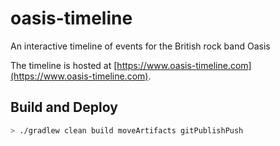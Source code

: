 # oasis-timeline
An interactive timeline of events for the British rock band Oasis

The timeline is hosted at [https://www.oasis-timeline.com](https://www.oasis-timeline.com).

## Build and Deploy

```sh
> ./gradlew clean build moveArtifacts gitPublishPush
```